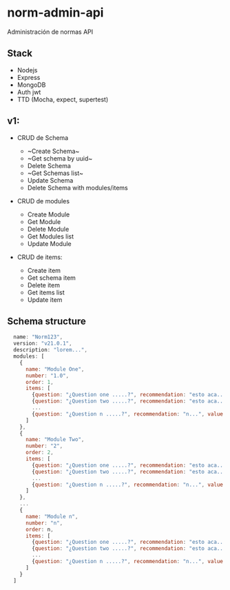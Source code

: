 # norm-admin-api
Administración de  normas API

## Stack
* Nodejs
* Express
* MongoDB
* Auth jwt
* TTD (Mocha, expect, supertest)

## v1:
* CRUD de Schema
  * ~Create Schema~
  * ~Get schema by uuid~
  * Delete Schema
  * ~Get Schemas list~
  * Update Schema
  * Delete Schema with modules/items
    
* CRUD de modules
  * Create Module
  * Get Module
  * Delete Module
  * Get Modules list
  * Update Module
  
* CRUD de items:
  * Create item
  * Get schema item
  * Delete item
  * Get items list
  * Update item
  
## Schema structure

```javascript
  name: "Norm123",
  version: "v21.0.1",
  description: "lorem...",
  modules: [
    {
      name: "Module One",
      number: "1.0",
      order: 1,
      items: [
        {question: "¿Question one .....?", recommendation: "esto aca....", value: 10, number: '0.12.0', order: 1},
        {question: "¿Question two .....?", recommendation: "esto aca....", value: 10, number: '0.13.0', order: 2},
        ...
        {question: "¿Question n .....?", recommendation: "n...", value: 10, number: 'n', order: n}
      ]
    },
    {
      name: "Module Two",
      number: "2",
      order: 2,
      items: [
        {question: "¿Question one .....?", recommendation: "esto aca....", value: 23.9, number: '0.12.0', order: 1},
        {question: "¿Question two .....?", recommendation: "esto aca....", value: 23.9, number: '0.13.0', order: 2},
        ...
        {question: "¿Question n .....?", recommendation: "n...", value: 23.9, number: 'n', order: n}
      ]
    },
    ...
    {
      name: "Module n",
      number: "n",
      order: n,
      items: [
        {question: "¿Question one .....?", recommendation: "esto aca....", value: 23.9,  number: '0.12.0', order: 1},
        {question: "¿Question two .....?", recommendation: "esto aca....", value: 23.9, number: '0.13.0', order: 2},
        ...
        {question: "¿Question n .....?", recommendation: "n...", value: 23.9, number: 'n', order: n}
      ]
    }
  ]
 ```


